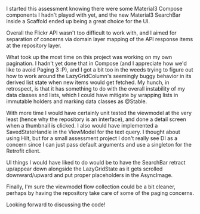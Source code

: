 I started this assessment knowing there were some Material3 Compose components I hadn't
played with yet, and the new Material3 SearchBar inside a Scaffold ended up being a great choice for the UI.

Overall the Flickr API wasn't too difficult to work with, and I aimed for separation of concerns via
domain layer mapping of the API response items at the repository layer.

What took up the most time on this project was working on my own pagination. I hadn't yet done that in Compose
(and I appreciate how we'd like to avoid Paging 3 :P), and I got a bit too in the weeds trying to figure out
how to work around the LazyGridColumn's seemingly buggy behavior in its derived list state when new items would 
get fetched. My hunch, in retrospect, is that it has something to do with the overall instability of my data
classes and lists, which I could have mitigate by wrapping lists in immutable holders and marking data classes as @Stable.

With more time I would have certainly unit tested the viewmodel at the very least (hence why the repository is an interface),
and done a detail screen when a thumbnail is clicked. I also would have implemented a SavedStateHandle
in the ViewModel for the text query. I thought about using Hilt, but for a small assessment project 
I don't really see DI as a concern since I can just pass default arguments and use a singleton for the
Retrofit client.

UI things I would have liked to do would be to have the SearchBar retract up/appear down alongside the 
LazyGridState as it gets scrolled downward/upward and put proper placeholders in the AsyncImage. 

Finally, I'm sure the viewmodel flow collection could be a bit cleaner, perhaps by having the repository
take care of some of the paging concerns.

Looking forward to discussing the code!

